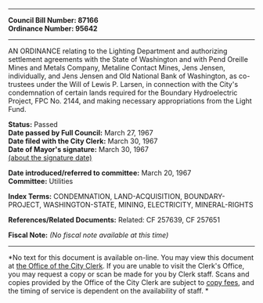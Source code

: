 * * * * *  
  
**Council Bill Number: [](#h0)[](#h2)87166**   
**Ordinance Number: 95642**  
  
* * * * *  
  
AN ORDINANCE relating to the Lighting Department and authorizing settlement agreements with the State of Washington and with Pend Oreille Mines and Metals Company, Metaline Contact Mines, Jens Jensen, individually, and Jens Jensen and Old National Bank of Washington, as co-trustees under the Will of Lewis P. Larsen, in connection with the City's condemnation of certain lands required for the Boundary Hydroelectric Project, FPC No. 2144, and making necessary appropriations from the Light Fund.  
  
**Status:** Passed   
**Date passed by Full Council:** March 27, 1967   
**Date filed with the City Clerk:** March 30, 1967   
**Date of Mayor's signature:** March 30, 1967   
[(about the signature date)](/~public/approvaldate.htm)   
  
  
**Date introduced/referred to committee:** March 20, 1967   
**Committee:** Utilities   
  
**Index Terms:** CONDEMNATION, LAND-ACQUISITION, BOUNDARY-PROJECT, WASHINGTON-STATE, MINING, ELECTRICITY, MINERAL-RIGHTS  
  
**References/Related Documents:** Related: CF 257639, CF 257651  
  
**Fiscal Note:** *(No fiscal note available at this time)*  
  
* * * * *  
  
*No text for this document is available on-line. You may view this document at [the Office of the City Clerk](http://www.seattle.gov/leg/clerk/contactUs.htm). If you are unable to visit the Clerk's Office, you may request a copy or scan be made for you by Clerk staff. Scans and copies provided by the Office of the City Clerk are subject to [copy fees](http://clerk.seattle.gov/~public/clerkfees.htm), and the timing of service is dependent on the availability of staff. *  
  
  

